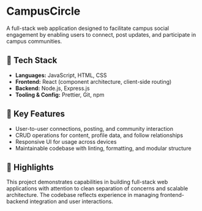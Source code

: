 # CampusCircle

A full-stack web application designed to facilitate campus social engagement by enabling users to connect, post updates, and participate in campus communities.

## 🚀 Tech Stack

- **Languages:** JavaScript, HTML, CSS  
- **Frontend:** React (component architecture, client-side routing)  
- **Backend:** Node.js, Express.js
- **Tooling & Config:** Prettier, Git, npm

## 🌟 Key Features

- User-to-user connections, posting, and community interaction  
- CRUD operations for content, profile data, and follow relationships  
- Responsive UI for usage across devices  
- Maintainable codebase with linting, formatting, and modular structure  

## 📌 Highlights

This project demonstrates capabilities in building full-stack web applications with attention to clean separation of concerns and scalable architecture. The codebase reflects experience in managing frontend-backend integration and user interactions.
